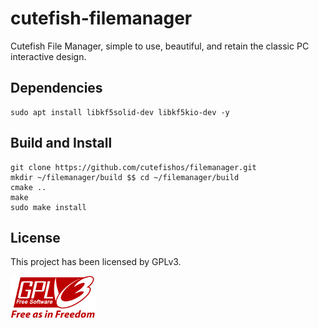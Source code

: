 # cutefish-filemanager

Cutefish File Manager, simple to use, beautiful, and retain the classic PC interactive design. 

## Dependencies

```
sudo apt install libkf5solid-dev libkf5kio-dev -y
```

## Build and Install

```shell
git clone https://github.com/cutefishos/filemanager.git
mkdir ~/filemanager/build $$ cd ~/filemanager/build
cmake ..
make
sudo make install
```

## License

This project has been licensed by GPLv3.

![GPLv3](https://raw.githubusercontent.com/cutefish-ubuntu/cutefish-ubuntu/master/img/gpl3.png)
